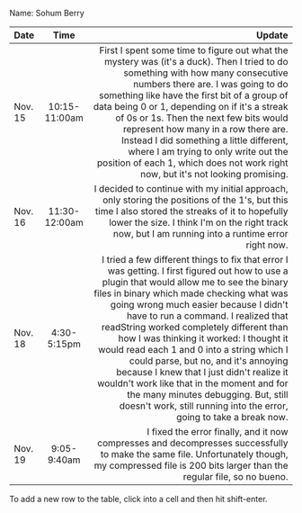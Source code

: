 Name: Sohum Berry

| Date    |     Time      |                                                                                                                                                                                                                                                                                                                                                                                                                                                                                                                                                                                                                                                          Update |
|:--------|:-------------:|----------------------------------------------------------------------------------------------------------------------------------------------------------------------------------------------------------------------------------------------------------------------------------------------------------------------------------------------------------------------------------------------------------------------------------------------------------------------------------------------------------------------------------------------------------------------------------------------------------------------------------------------------------------:|
| Nov. 15 | 10:15-11:00am |                                                                                                                                  First I spent some time to figure out what the mystery was (it's a duck). Then I tried to do something with how many consecutive numbers there are. I was going to do something like have the first bit of a group of data being 0 or 1, depending on if it's a streak of 0s or 1s. Then the next few bits would represent how many in a row there are. Instead I did something a little different, where I am trying to only write out the position of each 1, which does not work right now, but it's not looking promising. |
| Nov. 16 | 11:30-12:00am |                                                                                                                                                                                                                                                                                                                                                                                                          I decided to continue with my initial approach, only storing the positions of the 1's, but this time I also stored the streaks of it to hopefully lower the size. I think I'm on the right track now, but I am running into a runtime error right now. |
| Nov. 18 |  4:30-5:15pm  | I tried a few different things to fix that error I was getting. I first figured out how to use a plugin that would allow me to see the binary files in binary which made checking what was going wrong much easier because I didn't have to run a command. I realized that readString worked completely different than how I was thinking it worked: I thought it would read each 1 and 0 into a string which I could parse, but no, and it's annoying because I knew that I just didn't realize it wouldn't work like that in the moment and for the many minutes debugging. But, still doesn't work, still running into the error, going to take a break now. |
| Nov. 19 |  9:05-9:40am  |                                                                                                                                                                                                                                                                                                                                                                                                                                                           I fixed the error finally, and it now compresses and decompresses successfully to make the same file. Unfortunately though, my compressed file is 200 bits larger than the regular file, so no bueno. |


To add a new row to the table, click into a cell and then hit shift-enter.